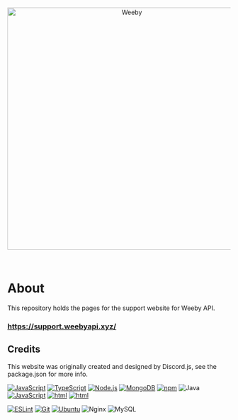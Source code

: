 <div align="center">
  <br />
  <p>
    <a href="https://support.weebyapi.xyz"><img src="https://cdn.weebyapi.xyz/img/static/WeebyAPISupportLogo.png" width="546" alt="Weeby" /></a>
  </p>
  <br />
</div>

# About
This repository holds the pages for the support website for Weeby API.

### https://support.weebyapi.xyz/

## Credits
This website was originally created and designed by Discord.js, see the package.json for more info.

[<img alt="JavaScript" src="https://img.shields.io/badge/-JavaScript-edb200?style=flat-square&color=3e76b2&logo=javascript&logoColor=white" />](https://developer.mozilla.org/en-US/docs/Web/JavaScript) 
[<img alt="TypeScript" src="https://img.shields.io/badge/-TypeScript-007acc?style=flat-square&color=3e76b2&logo=typescript&logoColor=white" />](https://www.typescriptlang.org) 
[<img alt="Node.js" src="https://img.shields.io/badge/-Node.js-43853d?style=flat-square&color=3e76b2&logo=Node.js&logoColor=white" />](https://nodejs.org) 
[<img alt="MongoDB" src="https://img.shields.io/badge/-MongoDB-4fb23f?style=flat-square&color=3e76b2&logo=mongodb&logoColor=white" />](https://mongodb.com) 
[<img alt="npm" src="https://img.shields.io/badge/-NPM-CB3837?style=flat-square&color=3e76b2&logo=npm&logoColor=white" />](https://npmjs.com) <img alt="Java" src="https://img.shields.io/badge/Java-%23ED8B00.svg?&style=flat-square&color=3e76b2&logo=Java&logoColor=white" /> 
[<img alt="JavaScript" src="https://img.shields.io/badge/-PHP-edb200?style=flat-square&color=3e76b2&logo=php&logoColor=white" />](https://www.php.net/) 
[<img alt="html" src="https://img.shields.io/badge/-HTML-E34F26?style=flat-square&color=3e76b2&logo=html5&logoColor=white" />](https://developer.mozilla.org/en-US/docs/Web/Guide/HTML/HTML5) 
[<img alt="html" src="https://img.shields.io/badge/-CSS-E34F26?style=flat-square&color=3e76b2&logo=css3&logoColor=white" />](https://developer.mozilla.org/en-US/docs/Web/CSS) 

[<img alt="ESLint" src="https://img.shields.io/badge/-ESLint-4B32C3?style=flat-square&color=3e76b2&logo=eslint&logoColor=white" />](https://eslint.org/) 
[<img alt="Git" src="https://img.shields.io/badge/-Git-f05033?style=flat-square&color=3e76b2&logo=git&logoColor=white" />](https://git-scm.com) [<img alt="Ubuntu" src="https://img.shields.io/badge/-Ubuntu-212121?style=flat-square&color=3e76b2&logo=Ubuntu&logoColor=white" />](https://ubuntu.com/) <img alt="Nginx" src="https://img.shields.io/badge/Nginx%20-%23009639.svg?&style=flat-square&color=3e76b2&logo=Nginx&logoColor=white"/> <img alt="MySQL" src="https://img.shields.io/badge/MySQL-%2300f.svg?&style=flat-square&color=3e76b2&logo=MySQL&logoColor=white"/>
